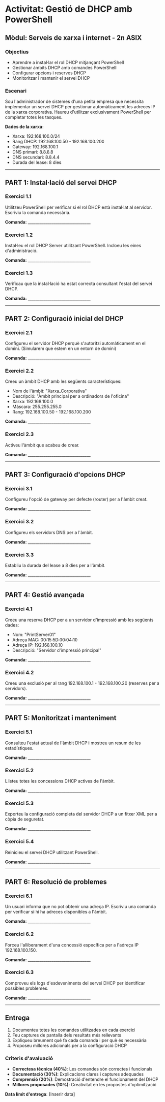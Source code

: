# Activitat: Gestió de DHCP amb PowerShell
## Mòdul: Serveis de xarxa i internet - 2n ASIX

### Objectius
- Aprendre a instal·lar el rol DHCP mitjançant PowerShell
- Gestionar àmbits DHCP amb comandes PowerShell
- Configurar opcions i reserves DHCP
- Monitoritzar i mantenir el servei DHCP

### Escenari
Sou l'administrador de sistemes d'una petita empresa que necessita implementar un servei DHCP per gestionar automàticament les adreces IP de la xarxa corporativa. Haureu d'utilitzar exclusivament PowerShell per completar totes les tasques.

**Dades de la xarxa:**
- Xarxa: 192.168.100.0/24
- Rang DHCP: 192.168.100.50 - 192.168.100.200
- Gateway: 192.168.100.1
- DNS primari: 8.8.8.8
- DNS secundari: 8.8.4.4
- Durada del lease: 8 dies

---

## PART 1: Instal·lació del servei DHCP

### Exercici 1.1
Utilitzeu PowerShell per verificar si el rol DHCP està instal·lat al servidor. Escriviu la comanda necessària.

**Comanda:** ________________________________

### Exercici 1.2
Instal·leu el rol DHCP Server utilitzant PowerShell. Incloeu les eines d'administració.

**Comanda:** ________________________________

### Exercici 1.3
Verificau que la instal·lació ha estat correcta consultant l'estat del servei DHCP.

**Comanda:** ________________________________

---

## PART 2: Configuració inicial del DHCP

### Exercici 2.1
Configureu el servidor DHCP perquè s'autoritzi automàticament en el domini. (Simularem que estem en un entorn de domini)

**Comanda:** ________________________________

### Exercici 2.2
Creeu un àmbit DHCP amb les següents característiques:
- Nom de l'àmbit: "Xarxa_Corporativa"
- Descripció: "Àmbit principal per a ordinadors de l'oficina"
- Xarxa: 192.168.100.0
- Màscara: 255.255.255.0
- Rang: 192.168.100.50 - 192.168.100.200

**Comanda:** ________________________________

### Exercici 2.3
Activeu l'àmbit que acabeu de crear.

**Comanda:** ________________________________

---

## PART 3: Configuració d'opcions DHCP

### Exercici 3.1
Configureu l'opció de gateway per defecte (router) per a l'àmbit creat.

**Comanda:** ________________________________

### Exercici 3.2
Configureu els servidors DNS per a l'àmbit.

**Comanda:** ________________________________

### Exercici 3.3
Establiu la durada del lease a 8 dies per a l'àmbit.

**Comanda:** ________________________________

---

## PART 4: Gestió avançada

### Exercici 4.1
Creeu una reserva DHCP per a un servidor d'impressió amb les següents dades:
- Nom: "PrintServer01"
- Adreça MAC: 00:15:5D:00:04:10
- Adreça IP: 192.168.100.10
- Descripció: "Servidor d'impressió principal"

**Comanda:** ________________________________

### Exercici 4.2
Creeu una exclusió per al rang 192.168.100.1 - 192.168.100.20 (reserves per a servidors).

**Comanda:** ________________________________

---

## PART 5: Monitoritzat i manteniment

### Exercici 5.1
Consulteu l'estat actual de l'àmbit DHCP i mostreu un resum de les estadístiques.

**Comanda:** ________________________________

### Exercici 5.2
Llisteu totes les concessions DHCP actives de l'àmbit.

**Comanda:** ________________________________

### Exercici 5.3
Exporteu la configuració completa del servidor DHCP a un fitxer XML per a còpia de seguretat.

**Comanda:** ________________________________

### Exercici 5.4
Reinicieu el servei DHCP utilitzant PowerShell.

**Comanda:** ________________________________

---

## PART 6: Resolució de problemes

### Exercici 6.1
Un usuari informa que no pot obtenir una adreça IP. Escriviu una comanda per verificar si hi ha adreces disponibles a l'àmbit.

**Comanda:** ________________________________

### Exercici 6.2
Forceu l'alliberament d'una concessió específica per a l'adreça IP 192.168.100.150.

**Comanda:** ________________________________

### Exercici 6.3
Comproveu els logs d'esdeveniments del servei DHCP per identificar possibles problemes.

**Comanda:** ________________________________

---

## Entrega
1. Documenteu totes les comandes utilitzades en cada exercici
2. Feu captures de pantalla dels resultats més rellevants
3. Expliqueu breument què fa cada comanda i per què és necessària
4. Proposeu millores adicionals per a la configuració DHCP

### Criteris d'avaluació
- **Correctesa tècnica (40%)**: Les comandes són correctes i funcionals
- **Documentació (30%)**: Explicacions clares i captures adequades  
- **Comprensió (20%)**: Demostració d'entendre el funcionament del DHCP
- **Millores proposades (10%)**: Creativitat en les propostes d'optimització

**Data límit d'entrega:** [Inserir data]
